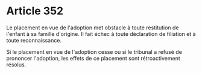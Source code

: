 # Article 352

Le placement en vue de l'adoption met obstacle à toute restitution de l'enfant à sa famille d'origine. Il fait échec à toute déclaration de filiation et à toute reconnaissance.

Si le placement en vue de l'adoption cesse ou si le tribunal a refusé de prononcer l'adoption, les effets de ce placement sont rétroactivement résolus.
